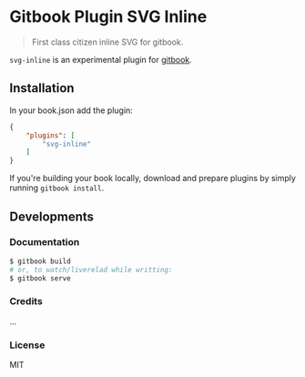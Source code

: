 # Gitbook Plugin SVG Inline

> First class citizen inline SVG for gitbook.
 
`svg-inline` is an experimental plugin for [gitbook](https://github.com/GitbookIO/gitbook).

## Installation
In your book.json add the plugin:
```json
{
    "plugins": [
        "svg-inline"
    ]
}
```

If you're building your book locally, download and prepare plugins by simply running `gitbook install`.

## Developments

### Documentation
 
```bash
$ gitbook build
# or, to watch/liverelad while writting:
$ gitbook serve
```

### Credits

...

### License

MIT